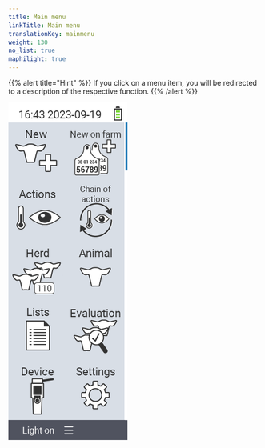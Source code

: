 ```yaml
---
title: Main menu
linkTitle: Main menu
translationKey: mainmenu
weight: 130
no_list: true
maphilight: true
---
```

{{% alert title="Hint" %}}
If you click on a menu item, you will be redirected to a description of the respective function.
{{% /alert %}}

<img src="mainmenu.png" alt="VitalControl Main menu" title="Main menu" usemap="#workmap" class="maphilight">

<map name="workmap">
  <area shape="rect" coords="3,40,116,160" alt="New" title="Create new animals&#10;Mouse click: open documentation" href="/en/docs/new/">
  <area shape="rect" coords="3,160,116,280" alt="Actions" title="Actions on animals&#10;Mouse click: open documentation" href="/en/docs/actions/">
  <area shape="rect" coords="3,280,116,400" alt="Herd" title="Herd menu&#10;Mouse click: open documentation" href="/en/docs/herd/">
  <area shape="rect" coords="3,400,116,520" alt="Lists" title="Animal lists&#10;Mouse click: open documentation" href="/en/docs/lists/">
  <area shape="rect" coords="3,520,116,634" alt="Device" title="Device&#10;Mouse click: open documentation" href="/en/docs/device/">

  <area shape="rect" coords="116,40,230,160" alt="New on farm" title="Access of animals&#10;Mouse click: open documentation" href="/en/docs/new-on-farm/">
  <area shape="rect" coords="116,160,230,280" alt="Chain of actions" title="Chain of actions&#10;Mouse click: open documentation" href="/en/docs/chain-of-actions/">
  <area shape="rect" coords="116,280,230,400" alt="Animal" title="Animal&#10;Mouse click: open documentation" href="/en/docs/animal/">
  <area shape="rect" coords="116,400,230,520" alt="Evaluation" title="Evaluation&#10;Mouse click: open documentation" href="/en/docs/evaluation/">
  <area shape="rect" coords="116,520,230,634" alt="Settings" title="Settings&#10;Mouse click: open documentation" href="/en/docs/settings/">
</map>
